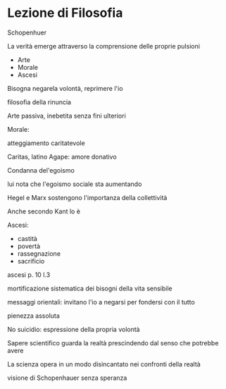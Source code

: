 # Lezione di Filosofia

Schopenhuer

La verità emerge attraverso la comprensione delle proprie pulsioni

* Arte
* Morale
* Ascesi

Bisogna negarela volontà, reprimere l'io

filosofia della rinuncia


Arte passiva, inebetita senza fini ulteriori



Morale:

atteggiamento caritatevole

Caritas, latino
Agape: amore donativo

Condanna del'egoismo

lui nota che l'egoismo sociale sta aumentando

Hegel e Marx sostengono l'importanza della collettività


Anche secondo Kant lo è


Ascesi:
* castità
* povertà
* rassegnazione
* sacrificio


ascesi p. 10 l.3 

mortificazione sistematica dei bisogni della vita sensibile

messaggi orientali:
invitano l'io a negarsi per fondersi con il tutto

pienezza assoluta


No suicidio: espressione della propria volontà

Sapere scientifico guarda la realtà prescindendo dal senso che potrebbe avere

La scienza opera in un modo disincantato nei confronti della realtà


visione di Schopenhauer senza speranza
<!--stackedit_data:
eyJoaXN0b3J5IjpbMjA3NzMyODc2OSwtNjMwMTM0MTE0LDI0MD
I2NDU5OSw2MjE4MjY4MDNdfQ==
-->
